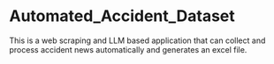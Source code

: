 # Automated_Accident_Dataset
This is a web scraping and LLM based application that can collect and process accident news automatically and generates an excel file.
